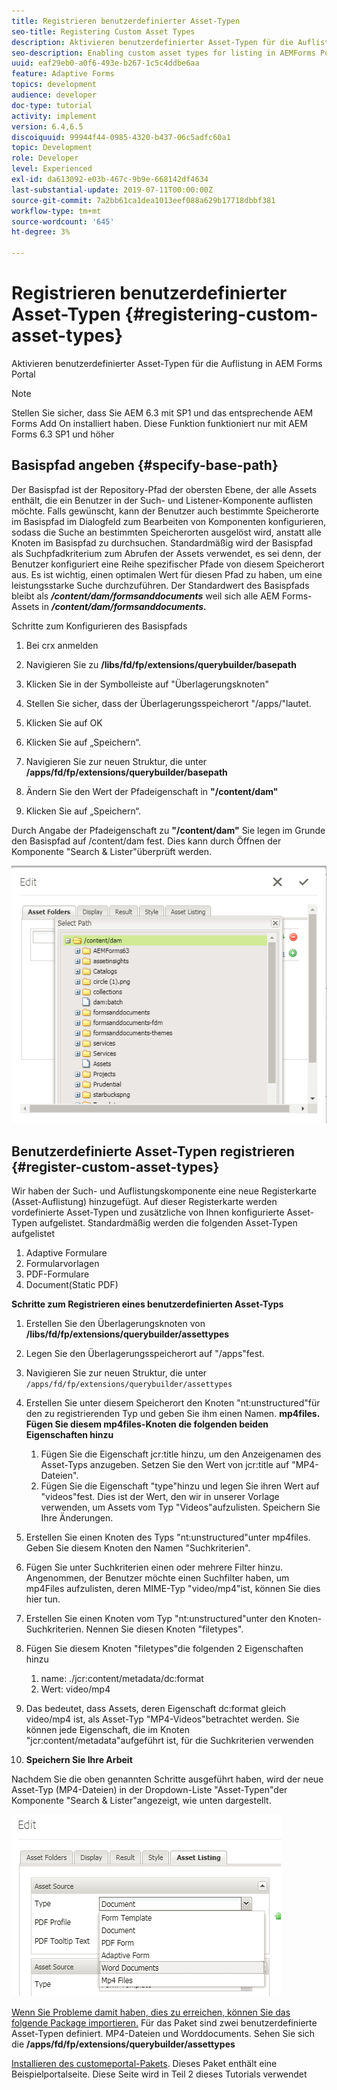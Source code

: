 ```yaml
---
title: Registrieren benutzerdefinierter Asset-Typen
seo-title: Registering Custom Asset Types
description: Aktivieren benutzerdefinierter Asset-Typen für die Auflistung in AEM Forms Portal
seo-description: Enabling custom asset types for listing in AEMForms Portal
uuid: eaf29eb0-a0f6-493e-b267-1c5c4ddbe6aa
feature: Adaptive Forms
topics: development
audience: developer
doc-type: tutorial
activity: implement
version: 6.4,6.5
discoiquuid: 99944f44-0985-4320-b437-06c5adfc60a1
topic: Development
role: Developer
level: Experienced
exl-id: da613092-e03b-467c-9b9e-668142df4634
last-substantial-update: 2019-07-11T00:00:00Z
source-git-commit: 7a2bb61ca1dea1013eef088a629b17718dbbf381
workflow-type: tm+mt
source-wordcount: '645'
ht-degree: 3%

---
```


# Registrieren benutzerdefinierter Asset-Typen {#registering-custom-asset-types}

Aktivieren benutzerdefinierter Asset-Typen für die Auflistung in AEM Forms Portal

>[!NOTE]
>
>Stellen Sie sicher, dass Sie AEM 6.3 mit SP1 und das entsprechende AEM Forms Add On installiert haben. Diese Funktion funktioniert nur mit AEM Forms 6.3 SP1 und höher

## Basispfad angeben {#specify-base-path}

Der Basispfad ist der Repository-Pfad der obersten Ebene, der alle Assets enthält, die ein Benutzer in der Such- und Listener-Komponente auflisten möchte. Falls gewünscht, kann der Benutzer auch bestimmte Speicherorte im Basispfad im Dialogfeld zum Bearbeiten von Komponenten konfigurieren, sodass die Suche an bestimmten Speicherorten ausgelöst wird, anstatt alle Knoten im Basispfad zu durchsuchen. Standardmäßig wird der Basispfad als Suchpfadkriterium zum Abrufen der Assets verwendet, es sei denn, der Benutzer konfiguriert eine Reihe spezifischer Pfade von diesem Speicherort aus. Es ist wichtig, einen optimalen Wert für diesen Pfad zu haben, um eine leistungsstarke Suche durchzuführen. Der Standardwert des Basispfads bleibt als **_/content/dam/formsanddocuments_** weil sich alle AEM Forms-Assets in **_/content/dam/formsanddocuments._**

Schritte zum Konfigurieren des Basispfads

1. Bei crx anmelden
1. Navigieren Sie zu **/libs/fd/fp/extensions/querybuilder/basepath**

1. Klicken Sie in der Symbolleiste auf &quot;Überlagerungsknoten&quot;
1. Stellen Sie sicher, dass der Überlagerungsspeicherort &quot;/apps/&quot;lautet.
1. Klicken Sie auf OK
1. Klicken Sie auf „Speichern“.
1. Navigieren Sie zur neuen Struktur, die unter **/apps/fd/fp/extensions/querybuilder/basepath**

1. Ändern Sie den Wert der Pfadeigenschaft in **&quot;/content/dam&quot;**
1. Klicken Sie auf „Speichern“.

Durch Angabe der Pfadeigenschaft zu **&quot;/content/dam&quot;** Sie legen im Grunde den Basispfad auf /content/dam fest. Dies kann durch Öffnen der Komponente &quot;Search &amp; Lister&quot;überprüft werden.

![Basepath](assets/basepath.png)

## Benutzerdefinierte Asset-Typen registrieren {#register-custom-asset-types}

Wir haben der Such- und Auflistungskomponente eine neue Registerkarte (Asset-Auflistung) hinzugefügt. Auf dieser Registerkarte werden vordefinierte Asset-Typen und zusätzliche von Ihnen konfigurierte Asset-Typen aufgelistet. Standardmäßig werden die folgenden Asset-Typen aufgelistet

1. Adaptive Formulare
1. Formularvorlagen
1. PDF-Formulare
1. Document(Static PDF)

**Schritte zum Registrieren eines benutzerdefinierten Asset-Typs**

1. Erstellen Sie den Überlagerungsknoten von **/libs/fd/fp/extensions/querybuilder/assettypes**

1. Legen Sie den Überlagerungsspeicherort auf &quot;/apps&quot;fest.
1. Navigieren Sie zur neuen Struktur, die unter `/apps/fd/fp/extensions/querybuilder/assettypes`

1. Erstellen Sie unter diesem Speicherort den Knoten &quot;nt:unstructured&quot;für den zu registrierenden Typ und geben Sie ihm einen Namen. **mp4files. Fügen Sie diesem mp4files-Knoten die folgenden beiden Eigenschaften hinzu**

   1. Fügen Sie die Eigenschaft jcr:title hinzu, um den Anzeigenamen des Asset-Typs anzugeben. Setzen Sie den Wert von jcr:title auf &quot;MP4-Dateien&quot;.
   1. Fügen Sie die Eigenschaft &quot;type&quot;hinzu und legen Sie ihren Wert auf &quot;videos&quot;fest. Dies ist der Wert, den wir in unserer Vorlage verwenden, um Assets vom Typ &quot;Videos&quot;aufzulisten. Speichern Sie Ihre Änderungen.

1. Erstellen Sie einen Knoten des Typs &quot;nt:unstructured&quot;unter mp4files. Geben Sie diesem Knoten den Namen &quot;Suchkriterien&quot;.
1. Fügen Sie unter Suchkriterien einen oder mehrere Filter hinzu. Angenommen, der Benutzer möchte einen Suchfilter haben, um mp4Files aufzulisten, deren MIME-Typ &quot;video/mp4&quot;ist, können Sie dies hier tun.
1. Erstellen Sie einen Knoten vom Typ &quot;nt:unstructured&quot;unter den Knoten-Suchkriterien. Nennen Sie diesen Knoten &quot;filetypes&quot;.
1. Fügen Sie diesem Knoten &quot;filetypes&quot;die folgenden 2 Eigenschaften hinzu

   1. name: ./jcr:content/metadata/dc:format
   1. Wert: video/mp4

1. Das bedeutet, dass Assets, deren Eigenschaft dc:format gleich video/mp4 ist, als Asset-Typ &quot;MP4-Videos&quot;betrachtet werden. Sie können jede Eigenschaft, die im Knoten &quot;jcr:content/metadata&quot;aufgeführt ist, für die Suchkriterien verwenden

1. **Speichern Sie Ihre Arbeit**

Nachdem Sie die oben genannten Schritte ausgeführt haben, wird der neue Asset-Typ (MP4-Dateien) in der Dropdown-Liste &quot;Asset-Typen&quot;der Komponente &quot;Search &amp; Lister&quot;angezeigt, wie unten dargestellt.

![mp4files](assets/mp4files.png)

[Wenn Sie Probleme damit haben, dies zu erreichen, können Sie das folgende Package importieren.](assets/assettypeskt1.zip) Für das Paket sind zwei benutzerdefinierte Asset-Typen definiert. MP4-Dateien und Worddocuments. Sehen Sie sich die **/apps/fd/fp/extensions/querybuilder/assettypes**

[Installieren des customeportal-Pakets](assets/customportalpage.zip). Dieses Paket enthält eine Beispielportalseite. Diese Seite wird in Teil 2 dieses Tutorials verwendet
